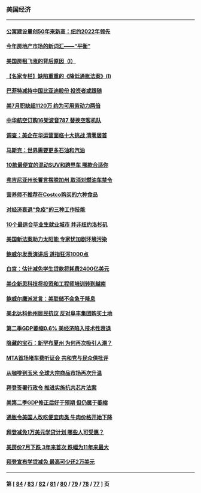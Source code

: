### 美国经济
---
#### [公寓建设量创50年来新高：纽约2022年领先](../../pages/ncid1078158/n13814200.md) 
#### [今年房地产市场的新词汇——“平衡”](../../pages/ncid1078158/n13814160.md) 
#### [美国房租飞涨的背后原因（I）](../../pages/ncid1078158/n13813815.md) 
#### [【名家专栏】缺陷重重的《降低通胀法案》(I)](../../pages/ncid1078158/n13813807.md) 
#### [巴菲特减持中国比亚迪股份 投资者或跟随](../../pages/ncid1078158/n13813939.md) 
#### [美7月职缺超1120万 约为可用劳动力两倍](../../pages/ncid1078158/n13813850.md) 
#### [中华航空订购16架波音787 替换空客机队](../../pages/ncid1078158/n13813785.md) 
#### [调查：美企在华运营面临十大挑战 清零居首](../../pages/ncid1078158/n13813244.md) 
#### [马斯克：世界需要更多石油和汽油](../../pages/ncid1078158/n13813187.md) 
#### [10款最便宜的混动SUV和跨界车 哪款合适你](../../pages/ncid1078158/n13809515.md) 
#### [弗吉尼亚州长誓言摆脱加州 取消对燃油车禁令](../../pages/ncid1078158/n13812325.md) 
#### [营养师不推荐在Costco购买的六种食品](../../pages/ncid1078158/n13803881.md) 
#### [对经济衰退“免疫”的三种工作技能](../../pages/ncid1078158/n13811080.md) 
#### [10个最适合毕业生就业城市 并非纽约洛杉矶](../../pages/ncid1078158/n13811681.md) 
#### [美国新法案助力太阳能 专家忧加剧环境污染](../../pages/ncid1078158/n13811356.md) 
#### [鲍威尔发表演讲后 道指狂泻1000点](../../pages/ncid1078158/n13811019.md) 
#### [白宫：估计减免学生贷款将耗费2400亿美元](../../pages/ncid1078158/n13810957.md) 
#### [美企新思科技将投资和工程师培训转到越南](../../pages/ncid1078158/n13810915.md) 
#### [鲍威尔鹰派发言：美联储不会急于降息](../../pages/ncid1078158/n13810859.md) 
#### [美北达科他州居民抗议 反对阜丰集团购买土地](../../pages/ncid1078158/n13810771.md) 
#### [第二季GDP萎缩0.6% 美经济陷入技术性衰退](../../pages/ncid1078158/n13810687.md) 
#### [隐藏的宝石：新罕布夏州 为何再次吸引人潮？](../../pages/ncid1078158/n13810529.md) 
#### [MTA首场堵车费听证会 共和党与民众俱批评](../../pages/ncid1078158/n13810470.md) 
#### [从咖啡到玉米 全球大宗商品市场再次升温](../../pages/ncid1078158/n13810346.md) 
#### [拜登签署行政令 推进实施抗共芯片法案](../../pages/ncid1078158/n13810148.md) 
#### [美第二季GDP修正后好于预期 但仍属于萎缩](../../pages/ncid1078158/n13810044.md) 
#### [通胀令美国人改吃便宜肉类 牛肉价格开始下降](../../pages/ncid1078158/n13809752.md) 
#### [拜登减免1万美元学贷计划 哪些人可受惠？](../../pages/ncid1078158/n13809400.md) 
#### [美房价7月下跌 3年来首次 跌幅为11年来最大](../../pages/ncid1078158/n13809389.md) 
#### [拜登宣布学贷减免 最高可少还2万美元](../../pages/ncid1078158/n13809308.md) 

---
#### 第 [ [84](./84.md) / [83](./83.md) / [82](./82.md) / [81](./81.md) / [80](./80.md) / [79](./79.md) / [78](./78.md) / [77](./77.md) ] 页
